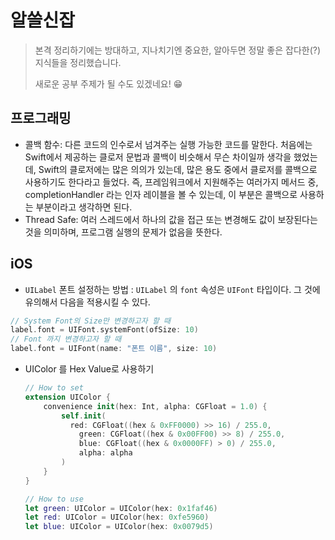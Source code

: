 # 알쓸신잡

> 본격 정리하기에는 방대하고, 지나치기엔 중요한, 알아두면 정말 좋은 잡다한(?) 지식들을 정리했습니다.
>
> 새로운 공부 주제가 될 수도 있겠네요! 😁



## 프로그래밍

* 콜백 함수: 다른 코드의 인수로서 넘겨주는 실행 가능한 코드를 말한다. 처음에는 Swift에서 제공하는 클로저 문법과 콜백이 비슷해서 무슨 차이일까 생각을 했었는데, Swift의 클로저에는 많은 의의가 있는데, 많은 용도 중에서 클로저를 콜백으로 사용하기도 한다라고 들었다. 즉, 프레임워크에서 지원해주는 여러가지 메서드 중, completionHandler 라는 인자 레이블을 볼 수 있는데, 이 부분은 콜백으로 사용하는 부분이라고 생각하면 된다.
* Thread Safe: 여러 스레드에서 하나의 값을 접근 또는 변경해도 값이 보장된다는 것을 의미하며, 프로그램 실행의 문제가 없음을 뜻한다.



## iOS

* `UILabel` 폰트 설정하는 방법 : `UILabel` 의 `font` 속성은 `UIFont` 타입이다. 그 것에 유의해서 다음을 적용시킬 수 있다.

```swift
// System Font의 Size만 변경하고자 할 때
label.font = UIFont.systemFont(ofSize: 10)
// Font 까지 변경하고자 할 때
label.font = UIFont(name: "폰트 이름", size: 10)
```

* UIColor 를 Hex Value로 사용하기

  ```swift
  // How to set
  extension UIColor {
      convenience init(hex: Int, alpha: CGFloat = 1.0) {
          self.init(
          	red: CGFloat((hex & 0xFF0000) >> 16) / 255.0,
              green: CGFloat((hex & 0x00FF00) >> 8) / 255.0,
              blue: CGFloat((hex & 0x0000FF) > 0) / 255.0,
              alpha: alpha
          )
      }
  }
  
  // How to use
  let green: UIColor = UIColor(hex: 0x1faf46)
  let red: UIColor = UIColor(hex: 0xfe5960)
  let blue: UIColor = UIColor(hex: 0x0079d5)
  ```